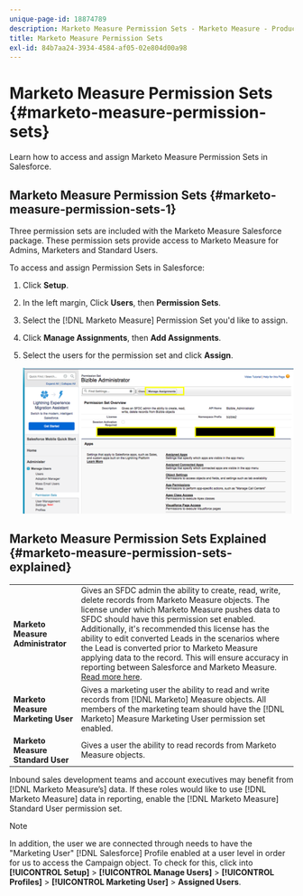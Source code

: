 ```yaml
---
unique-page-id: 18874789
description: Marketo Measure Permission Sets - Marketo Measure - Product Documentation
title: Marketo Measure Permission Sets
exl-id: 84b7aa24-3934-4584-af05-02e804d00a98
---
```

# Marketo Measure Permission Sets {#marketo-measure-permission-sets}

Learn how to access and assign Marketo Measure Permission Sets in Salesforce.

## Marketo Measure Permission Sets {#marketo-measure-permission-sets-1}

Three permission sets are included with the Marketo Measure Salesforce package. These permission sets provide access to Marketo Measure for Admins, Marketers and Standard Users.

To access and assign Permission Sets in Salesforce:

1. Click **Setup**.
1. In the left margin, Click **Users**, then **Permission Sets**.
1. Select the [!DNL Marketo Measure] Permission Set you'd like to assign.
1. Click **Manage Assignments**, then **Add Assignments**.
1. Select the users for the permission set and click **Assign**.

   ![](assets/1-5.png)

## Marketo Measure Permission Sets Explained {#marketo-measure-permission-sets-explained}

<table> 
 <tbody> 
  <tr> 
   <td><span><strong>Marketo Measure Administrator</strong></span></td> 
   <td><span>Gives an SFDC admin the ability to create, read, write, delete records from Marketo Measure objects. The license under which Marketo Measure pushes data to SFDC should have this permission set enabled. Additionally, it's recommended this license has the ability to edit converted Leads in the scenarios where the Lead is converted prior to Marketo Measure applying data to the record. This will ensure accuracy in reporting between Salesforce and Marketo Measure. <a href="http://releasenotes.docs.salesforce.com/en-us/spring17/release-notes/rn_sales_leads_view_converted.htm">Read more here</a>.</span></td> 
  </tr> 
  <tr> 
   <td><span><strong>Marketo Measure Marketing User</strong></span></td> 
   <td><span>Gives a marketing user the ability to read and write records from [!DNL Marketo] Measure objects. All members of the marketing team should have the [!DNL Marketo] Measure Marketing User permission set enabled. <br></span></td> 
  </tr> 
  <tr> 
   <td><span><strong>Marketo Measure Standard User</strong></span></td> 
   <td><span>Gives a user the ability to read records from Marketo Measure objects.</span></td> 
  </tr> 
 </tbody> 
</table>

Inbound sales development teams and account executives may benefit from [!DNL Marketo Measure’s] data. If these roles would like to use [!DNL Marketo Measure] data in reporting, enable the [!DNL Marketo Measure] Standard User permission set.

>[!NOTE]
>
>In addition, the user we are connected through needs to have the "Marketing User" [!DNL Salesforce] Profile enabled at a user level in order for us to access the Campaign object. To check for this, click into **[!UICONTROL Setup]** > **[!UICONTROL Manage Users]** > **[!UICONTROL Profiles]** > **[!UICONTROL Marketing User]** > **Assigned Users**.
